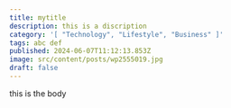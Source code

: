 ```yaml
---
title: mytitle
description: this is a discription
category: '[ "Technology", "Lifestyle", "Business" ]'
tags: abc def
published: 2024-06-07T11:12:13.853Z
image: src/content/posts/wp2555019.jpg
draft: false
---
```

t﻿his is the body